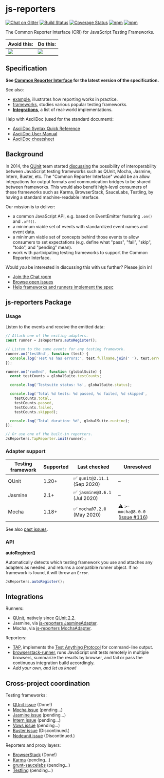 # js-reporters

[![Chat on Gitter](https://badges.gitter.im/Join%20Chat.svg)](https://gitter.im/js-reporters/js-reporters)
[![Build Status](https://travis-ci.com/js-reporters/js-reporters.svg?branch=main)](https://travis-ci.com/js-reporters/js-reporters)
[![Coverage Status](https://coveralls.io/repos/github/js-reporters/js-reporters/badge.svg?branch=main)](https://coveralls.io/github/js-reporters/js-reporters?branch=main)
[![npm](https://img.shields.io/npm/dm/js-reporters.svg)](https://www.npmjs.com/package/js-reporters)
[![npm](https://img.shields.io/npm/v/js-reporters.svg)](https://www.npmjs.com/package/js-reporters)

The Common Reporter Interface (CRI) for JavaScript Testing Frameworks.

| Avoid this:                | Do this:                         |
|----------------------------|----------------------------------|
| ![](img/situation-now.png) | ![](img/situation-expected.png)  |

## Specification

**See [Common Reporter Interface](spec/cri-draft.adoc) for the latest version of the specification.**

See also:

* [example](docs/example.md), illustrates how reporting works in practice.
* [frameworks](docs/frameworks.md), studies various popular testing frameworks.
* **[Integrations](#integrations)**, a list of real-world implementations.

Help with AsciiDoc (used for the standard document):

* [AsciiDoc Syntax Quick Reference](https://asciidoctor.org/docs/asciidoc-syntax-quick-reference/)
* [AsciiDoc User Manual](https://asciidoctor.org/docs/user-manual/)
* [AsciiDoc cheatsheet](https://powerman.name/doc/asciidoc)

## Background

In 2014, the [QUnit](https://qunitjs.com/) team started [discussing](https://github.com/qunitjs/qunit/issues/531) the possibility of interoperability between JavaScript testing frameworks such as QUnit, Mocha, Jasmine, Intern, Buster, etc. The "Common Reporter Interface" would be an allow integrations for output formats and communication bridges to be shared between frameworks. This would also benefit high-level consumers of these frameworks such as Karma, BrowserStack, SauceLabs, Testling, by having a standard machine-readable interface.

Our mission is to deliver:

- a common JavaScript API, e.g. based on EventEmitter featuring `.on()` and `.off()`.
- a minimum viable set of events with standardized event names and event data.
- a minimum viable set of concepts behind those events to allow consumers to set expectations (e.g. define what "pass", "fail", "skip", "todo", and "pending" mean).
- work with participating testing frameworks to support the Common Reporter Interface.

Would _you_ be interested in discussing this with us further? Please join in!

* [Join the Chat room](https://gitter.im/js-reporters/js-reporters)
* [Browse open issues](https://github.com/js-reporters/js-reporters/issues/)
* [Help frameworks and runners implement the spec](#cross-project-coordination)

## js-reporters Package

### Usage

Listen to the events and receive the emitted data:

```js
// Attach one of the exiting adapters.
const runner = JsReporters.autoRegister();

// Listen to the same events for any testing framework.
runner.on('testEnd', function (test) {
  console.log('Test %s has errors:', test.fullname.join(' '), test.errors);
});

runner.on('runEnd', function (globalSuite) {
  const testCounts = globalSuite.testCounts;

  console.log('Testsuite status: %s', globalSuite.status);

  console.log('Total %d tests: %d passed, %d failed, %d skipped',
    testCounts.total,
    testCounts.passed,
    testCounts.failed,
    testCounts.skipped);

  console.log('Total duration: %d', globalSuite.runtime);
});

// Or use one of the built-in reporters.
JsReporters.TapReporter.init(runner);
```

### Adapter support

| Testing framework | Supported | Last checked | Unresolved
|--|--|--|--
| QUnit | 1.20+ | ✅ `qunit@2.11.1` (Sep 2020) | –
| Jasmine  | 2.1+ | ✅ `jasmine@3.6.1` (Jul 2020) | –
| Mocha | 1.18+ | ✅ `mocha@7.2.0` (May 2020) | ⚠️ `>= mocha@8.0.0` ([issue #116](https://github.com/js-reporters/js-reporters/issues/116))

See also [past issues](test/versions/failing-versions.js).

### API

**autoRegister()**

Automatically detects which testing framework you use and attaches any adapters as needed, and returns a compatible runner object. If no framework is found, it will throw an `Error`.

```js
JsReporters.autoRegister();
```

## Integrations

Runners:

* [QUnit](https://qunitjs.com/), natively since [QUnit 2.2](https://github.com/qunitjs/qunit/releases/2.2.0).
* Jasmine, via [js-reporters JasmineAdapter](lib/adapters/JasmineAdapter.js).
* Mocha, via [js-reporters MochaAdapter](lib/adapters/MochaAdapter.js).

Reporters:

* [TAP](lib/reporters/TapReporter), implements the [Test Anything Protocol](https://testanything.org/) for command-line output.
* [browserstack-runner](https://github.com/browserstack/browserstack-runner/blob/0.9.1/lib/_patch/reporter.js), runs JavaScript unit tests remotely in multiple browsers, summarize the results by browser, and fail or pass the continuous integration build accordingly.
* _Add your own, and let us know!_

## Cross-project coordination

Testing frameworks:

* [QUnit issue](https://github.com/qunitjs/qunit/issues/531) (Done!)
* [Mocha issue](https://github.com/visionmedia/mocha/issues/1326) (pending…)
* [Jasmine issue](https://github.com/pivotal/jasmine/issues/659) (pending…)
* [Intern issue](https://github.com/theintern/intern/issues/257) (pending…)
* [Vows issue](https://github.com/flatiron/vows/issues/313) (pending…)
* [Buster issue](https://github.com/busterjs/buster/issues/419) (Discontinued.)
* [Nodeunit issue](https://github.com/caolan/nodeunit/issues/276) (Discontinued.)

Reporters and proxy layers:

* [BrowserStack](https://github.com/browserstack/browserstack-runner/issues/92) (Done!)
* [Karma](https://github.com/karma-runner/karma/issues/1183) (pending…)
* [grunt-saucelabs](https://github.com/axemclion/grunt-saucelabs/issues/164) (pending…)
* [Testling](https://github.com/substack/testling/issues/93) (pending…)

